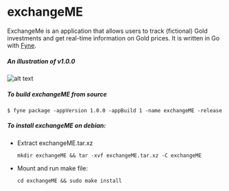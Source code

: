 # exchangeME
ExchangeMe is an application that allows users to track (fictional) Gold investments and get real-time information on Gold prices. It is written in Go with [Fyne](https://developer.fyne.io/).


##### An illustration of v1.0.0
![alt text](https://github.com/petrostrak/task-me/blob/main/exchangeME.png)


##### To build exchangeME from source
    $ fyne package -appVersion 1.0.0 -appBuild 1 -name exchangeME -release

##### To install exchangeME on debian:

* Extract exchangeME.tar.xz
    
    `mkdir exchangeME && tar -xvf exchangeME.tar.xz -C exchangeME`

* Mount and run make file:

    `cd exchangeME && sudo make install`
